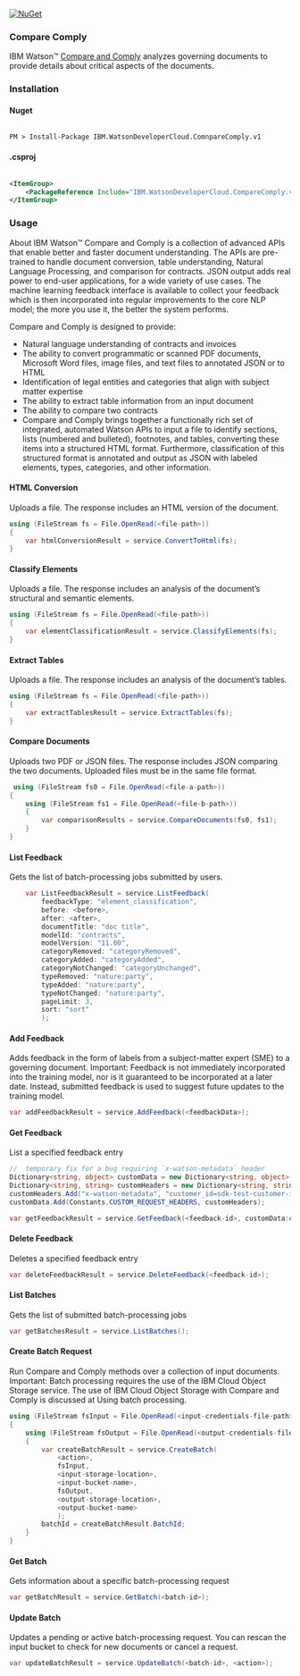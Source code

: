 [![NuGet](https://img.shields.io/badge/nuget-v3.0.0-green.svg?style=flat)](https://www.nuget.org/packages/IBM.WatsonDeveloperCloud.CompareComply.v1/)

### Compare Comply
IBM Watson™ [Compare and Comply]() analyzes governing documents to provide details about critical aspects of the documents.

### Installation
#### Nuget
```

PM > Install-Package IBM.WatsonDeveloperCloud.ComnpareComply.v1

```
#### .csproj
```xml

<ItemGroup>
    <PackageReference Include="IBM.WatsonDeveloperCloud.CompareComply.v1" Version="3.0.0" />
</ItemGroup>

```

### Usage
About
IBM Watson™ Compare and Comply is a collection of advanced APIs that enable better and faster document understanding. The APIs are pre-trained to handle document conversion, table understanding, Natural Language Processing, and comparison for contracts. JSON output adds real power to end-user applications, for a wide variety of use cases. The machine learning feedback interface is available to collect your feedback which is then incorporated into regular improvements to the core NLP model; the more you use it, the better the system performs.

Compare and Comply is designed to provide:

- Natural language understanding of contracts and invoices
- The ability to convert programmatic or scanned PDF documents, Microsoft Word files, image files, and text files to annotated JSON or to HTML
- Identification of legal entities and categories that align with subject matter expertise
- The ability to extract table information from an input document
- The ability to compare two contracts
- Compare and Comply brings together a functionally rich set of integrated, automated Watson APIs to input a file to identify sections, lists (numbered and bulleted), footnotes, and tables, converting these items into a structured HTML format. Furthermore, classification of this structured format is annotated and output as JSON with labeled elements, types, categories, and other information.

#### HTML Conversion
Uploads a file. The response includes an HTML version of the document.
```cs
using (FileStream fs = File.OpenRead(<file-path>))
{
    var htmlConversionResult = service.ConvertToHtml(fs);
}
```






#### Classify Elements
Uploads a file. The response includes an analysis of the document’s structural and semantic elements.
```cs
using (FileStream fs = File.OpenRead(<file-path>))
{
    var elementClassificationResult = service.ClassifyElements(fs);
}
```






#### Extract Tables
Uploads a file. The response includes an analysis of the document’s tables.
```cs
using (FileStream fs = File.OpenRead(<file-path>))
{
    var extractTablesResult = service.ExtractTables(fs);
}
```







#### Compare Documents
Uploads two PDF or JSON files. The response includes JSON comparing the two documents. Uploaded files must be in the same file format.
```cs
 using (FileStream fs0 = File.OpenRead(<file-a-path>))
{
    using (FileStream fs1 = File.OpenRead(<file-b-path>))
    {
        var comparisonResults = service.CompareDocuments(fs0, fs1);
    }
}
```






#### List Feedback
Gets the list of batch-processing jobs submitted by users.
```cs
    var ListFeedbackResult = service.ListFeedback(
        feedbackType: "element_classification",
        before: <before>,
        after: <after>,
        documentTitle: "doc title",
        modelId: "contracts",
        modelVersion: "11.00",
        categoryRemoved: "categoryRemoved",
        categoryAdded: "categoryAdded",
        categoryNotChanged: "categoryUnchanged",
        typeRemoved: "nature:party",
        typeAdded: "nature:party",
        typeNotChanged: "nature:party",
        pageLimit: 3,
        sort: "sort"
        );
```






#### Add Feedback
Adds feedback in the form of labels from a subject-matter expert (SME) to a governing document.
Important: Feedback is not immediately incorporated into the training model, nor is it guaranteed to be incorporated at a later date. Instead, submitted feedback is used to suggest future updates to the training model.
```cs
var addFeedbackResult = service.AddFeedback(<feedbackData>);
```






#### Get Feedback
List a specified feedback entry
```cs
//  temporary fix for a bug requiring `x-watson-metadata` header
Dictionary<string, object> customData = new Dictionary<string, object>();
Dictionary<string, string> customHeaders = new Dictionary<string, string>();
customHeaders.Add("x-watson-metadata", "customer_id=sdk-test-customer-id");
customData.Add(Constants.CUSTOM_REQUEST_HEADERS, customHeaders);

var getFeedbackResult = service.GetFeedback(<feedback-id>, customData:customData);
```






#### Delete Feedback
Deletes a specified feedback entry
```cs
var deleteFeedbackResult = service.DeleteFeedback(<feedback-id>);
```






#### List Batches
Gets the list of submitted batch-processing jobs
```cs
var getBatchesResult = service.ListBatches();
```






#### Create Batch Request
Run Compare and Comply methods over a collection of input documents.
Important: Batch processing requires the use of the IBM Cloud Object Storage service. The use of IBM Cloud Object Storage with Compare and Comply is discussed at Using batch processing.
```cs
using (FileStream fsInput = File.OpenRead(<input-credentials-file-path>))
{
    using (FileStream fsOutput = File.OpenRead(<output-credentials-file-path>))
    {
        var createBatchResult = service.CreateBatch(
            <action>,
            fsInput,
            <input-storage-location>,
            <input-bucket-name>,
            fsOutput,
            <output-storage-location>,
            <output-bucket-name>
            );
        batchId = createBatchResult.BatchId;
    }
}
```






#### Get Batch
Gets information about a specific batch-processing request
```cs
var getBatchResult = service.GetBatch(<batch-id>);
```






#### Update Batch
Updates a pending or active batch-processing request. You can rescan the input bucket to check for new documents or cancel a request.
```cs
var updateBatchResult = service.UpdateBatch(<batch-id>, <action>);
```

[compare-comply]: https://cloud.ibm.com/docs/services/compare-comply/index.html
